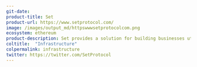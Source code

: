```yaml
---
git-date: 
product-title: Set
product-url: https://www.setprotocol.com/
image: /images/output_md/httpswwwsetprotocolcom.png
ecosystem: ethereum
product-description: Set provides a solution for building businesses utilizing tokenized baskets including decentralized brokerages, robo-advisors, and issuance order bulletin boards. [Interview with Set co-founder Inje Yeo](/tokensets).
coltitle:  "Infrastructure"
colpermalink: infrastructure
twitter: https://twitter.com/SetProtocol
---
```

